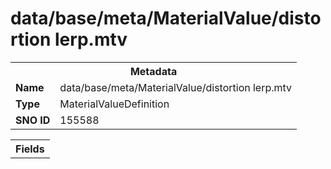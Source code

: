 <h1>data/base/meta/MaterialValue/distortion lerp.mtv</h1><table><tr><th colspan="100%">Metadata</th></tr><tr><td><b>Name</b></td><td>data/base/meta/MaterialValue/distortion lerp.mtv</td></tr><tr><td><b>Type</b></td><td>MaterialValueDefinition</td></tr><tr><td><b>SNO ID</b></td><td>155588</td></tr></table>

<table><tr><th colspan="100%">Fields</th></tr></table>

